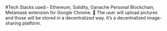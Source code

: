 #Tech Stacks used:- Ethereum, Solidity, Ganache Personal Blockchain, Metamask extension for Google Chrome.
 The user will upload pictures and those will be stored in a decentralized way. It’s a decentralized image-sharing platform.

